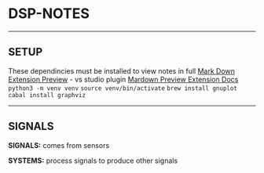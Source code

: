 # DSP-NOTES
___
  
## SETUP
These dependincies must be installed to view notes in full
[Mark Down Extension Preview](https://github.com/shd101wyy/markdown-preview-enhanced/blob/master/docs/diagrams.md) - vs studio plugin
[Mardown Preview Extension Docs](https://shd101wyy.github.io/markdown-preview-enhanced/#/markdown-basics)
` python3 -m venv venv`
`source venv/bin/activate`
`brew install gnuplot`
`cabal install graphviz`


___

## SIGNALS
**SIGNALS:** comes from sensors

**SYSTEMS:** process signals to produce other signals


<!-- ```python {cmd=true matplotlib=true}
import matplotlib.pyplot as plt
plt.plot([1,2,3, 4])
plt.show() # show figure
``` -->